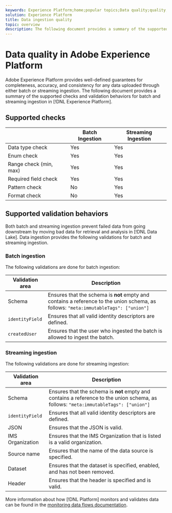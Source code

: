 ```yaml
---
keywords: Experience Platform;home;popular topics;Data quality;quality;Quality;Supported validation;Validation;supported validation;
solution: Experience Platform
title: Data ingestion quality
topic: overview
description: The following document provides a summary of the supported checks and validation behaviors for batch and streaming ingestion in Adobe Experience Platform.
---
```


# Data quality in Adobe Experience Platform

Adobe Experience Platform provides well-defined guarantees for completeness, accuracy, and consistency for any data uploaded through either batch or streaming ingestion. The following document provides a summary of the supported checks and validation behaviors for batch and streaming ingestion in [!DNL Experience Platform].

## Supported checks

| &nbsp; | Batch Ingestion | Streaming Ingestion |
| ------ | --------------- | ------------------- |
| Data type check | Yes | Yes |
| Enum check | Yes | Yes |
| Range check (min, max) | Yes | Yes |
| Required field check | Yes | Yes |
| Pattern check | No | Yes |
| Format check | No | Yes |

## Supported validation behaviors

Both batch and streaming ingestion prevent failed data from going downstream by moving bad data for retrieval and analysis in [!DNL Data Lake]. Data ingestion provides the following validations for batch and streaming ingestion.

### Batch ingestion

The following validations are done for batch ingestion:

| Validation area | Description |
| --------------- | ----------- |
| Schema | Ensures that the schema is **not** empty and contains a reference to the union schema, as follows: `"meta:immutableTags": ["union"]` |
| `identityField` | Ensures that all valid identity descriptors are defined. |
| `createdUser` | Ensures that the user who ingested the batch is allowed to ingest the batch. |

### Streaming ingestion

The following validations are done for streaming ingestion:

| Validation area | Description |
| --------------- | ----------- |
| Schema | Ensures that the schema is **not** empty and contains a reference to the union schema, as follows: `"meta:immutableTags": ["union"]` |
| `identityField` | Ensures that all valid identity descriptors are defined. |
| JSON | Ensures that the JSON is valid. |
| IMS Organization | Ensures that the IMS Organization that is listed is a valid organization. |
| Source name | Ensures that the name of the data source is specified. |
| Dataset | Ensures that the dataset is specified, enabled, and has not been removed. |
| Header | Ensures that the header is specified and is valid. |

More information about how [!DNL Platform] monitors and validates data can be found in the [monitoring data flows documentation](./monitor-data-ingestion.md).
